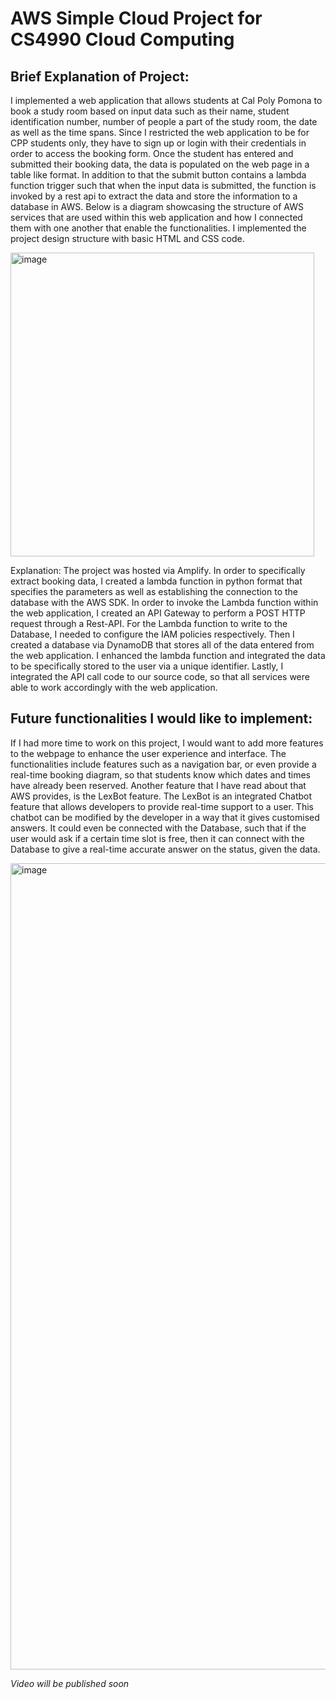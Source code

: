 # AWS Simple Cloud Project for CS4990 Cloud Computing
## Brief Explanation of Project:

I implemented a web application that allows students at Cal Poly Pomona to book a study room based on input data such as their name, student identification number, number of people a part of the study room, the date as well as the time spans. Since I restricted the web application to be for CPP students only, they have to sign up or login with their credentials in order to access the booking form. Once the student has entered and submitted their booking data, the data is populated on the web page in a table like format. In addition to that the submit button contains a lambda function trigger such that when the input data is submitted, the function is invoked by a rest api to extract the data and store the information to a database in AWS. Below is a diagram showcasing the structure of AWS services that are used within this web application and how I connected them with one another that enable the functionalities. I implemented the project design structure with basic HTML and CSS code. 

<img width="486" alt="image" src="https://github.com/AnnaSoHock/AWS_SimpleCloudProject/assets/81744048/225da387-5ae8-4982-aea2-ed5aca6e18de">

Explanation: The project was hosted via Amplify. In order to specifically extract booking data, I created a lambda function in python format that specifies the parameters as well as establishing the connection to the database with the AWS SDK. In order to invoke the Lambda function within the web application, I created an API Gateway to perform a POST HTTP request through a Rest-API. For the Lambda function to write to the Database, I needed to configure the IAM policies respectively. Then I created a database via DynamoDB that stores all of the data entered from the web application. I enhanced the lambda function and integrated the data to be specifically stored to the user via a unique identifier. Lastly, I integrated the API call code to our source code, so that all services were able to work accordingly with the web application.

## Future functionalities I would like to implement: 
If I had more time to work on this project, I would want to add more features to the webpage to enhance the user experience and interface. The functionalities include features such as a navigation bar, or even provide a real-time booking diagram, so that students know which dates and times have already been reserved. Another feature that I have read about that AWS provides, is the LexBot feature. The LexBot is an integrated Chatbot feature that allows developers to provide real-time support to a user. This chatbot can be modified by the developer in a way that it gives customised answers. It could even be connected with the Database, such that if the user would ask if a certain time slot is free, then it can connect with the Database to give a real-time accurate answer on the status, given the data.

<img width="1290" alt="image" src="https://github.com/AnnaSoHock/AWS_SimpleCloudProject/assets/81744048/53a4b1ab-10f2-498a-8b3f-3959019b81de">

*Video will be published soon*

